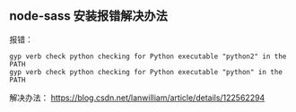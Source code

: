 ## node-sass 安装报错解决办法
报错：
```
gyp verb check python checking for Python executable "python2" in the PATH
gyp verb check python checking for Python executable "python" in the PATH
```

解决办法：
https://blog.csdn.net/lanwilliam/article/details/122562294
